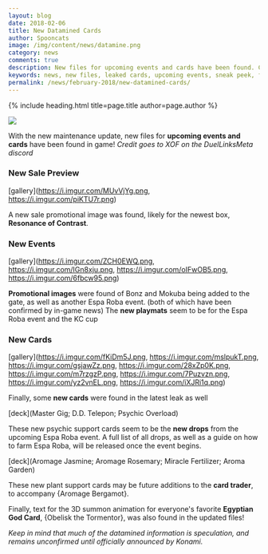 ```yaml
---
layout: blog
date: 2018-02-06
title: New Datamined Cards
author: Spooncats
image: /img/content/news/datamine.png
category: news
comments: true
description: New files for upcoming events and cards have been found. Check here to get a sneak peek of what we can expect in future updates.
keywords: news, new files, leaked cards, upcoming events, sneak peek, future updates
permalink: /news/february-2018/new-datamined-cards/
---
```


{% include heading.html title=page.title author=page.author %}

![](https://i.imgur.com/GLRb63s.png)

With the new maintenance update, new files for **upcoming events and cards** have been found in game!
*Credit goes to XOF on the DuelLinksMeta discord*
### New Sale Preview

[gallery](https://i.imgur.com/MUvVjYg.png, https://i.imgur.com/piKTU7r.png)

A new sale promotional image was found, likely for the newest box, **Resonance of Contrast**.

### New Events

[gallery](https://i.imgur.com/ZCH0EWQ.png, https://i.imgur.com/IGn8xju.png, https://i.imgur.com/oIFwOB5.png, https://i.imgur.com/6fbcw95.png)

**Promotional images** were found of Bonz and Mokuba being added to the gate, as well as another Espa Roba event. (both of which have been confirmed by in-game news) The **new playmats** seem to be for the Espa Roba event and the KC cup

### New Cards

[gallery](https://i.imgur.com/fKiDm5J.png, https://i.imgur.com/mslpukT.png, https://i.imgur.com/gsjawZz.png, https://i.imgur.com/28xZp0K.png, https://i.imgur.com/m7rzgzP.png, https://i.imgur.com/7Puzvzn.png, https://i.imgur.com/yz2vnEL.png, https://i.imgur.com/iXJRi1q.png)

Finally, some **new cards** were found in the latest leak as well

[deck](Master Gig; D.D. Telepon; Psychic Overload)

These new psychic support cards seem to be the **new drops** from the upcoming Espa Roba event. A full list of all drops, as well as a guide on how to farm Espa Roba, will be released once the event begins.

[deck](Aromage Jasmine; Aromage Rosemary; Miracle Fertilizer; Aroma Garden)

These new plant support cards may be future additions to the **card trader**, to accompany {Aromage Bergamot}.

Finally, text for the 3D summon animation for everyone's favorite **Egyptian God Card**, {Obelisk the Tormentor}, was also found in the updated files!

*Keep in mind that much of the datamined information is speculation, and remains unconfirmed until officially announced by Konami.*